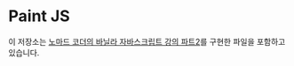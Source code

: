 # Paint JS
 이 저장소는 <a href="https://academy.nomadcoders.co/courses/vanilla-js-part-two-kr/lectures/9842675">노마드 코더의 바닐라 자바스크립트 강의 파트2</a>를 구현한 파일을 포함하고 있습니다. 